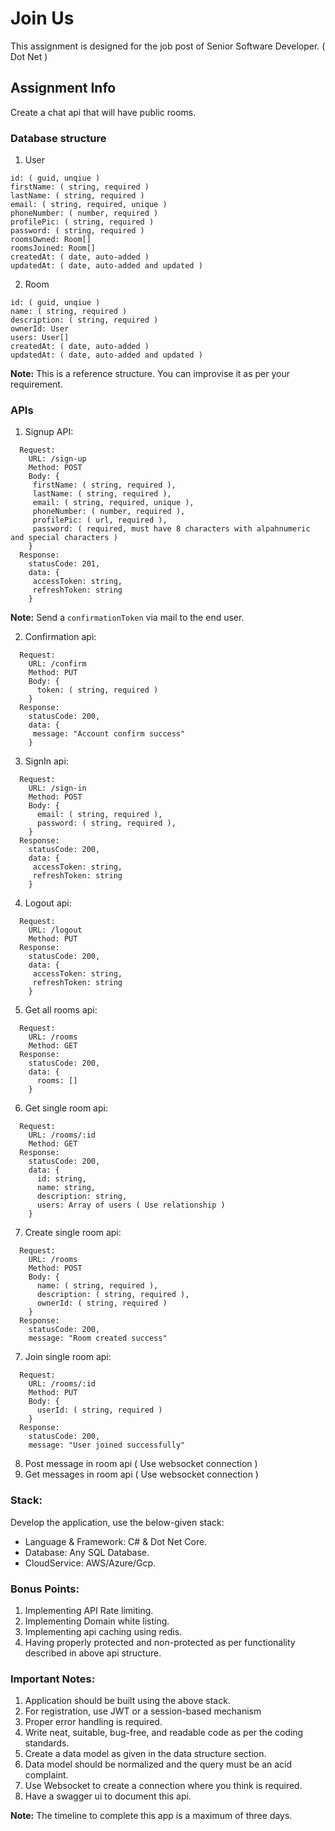 # Join Us

This assignment is designed for the job post of Senior Software Developer. ( Dot Net )

## Assignment Info

Create a chat api that will have public rooms.

### Database structure

1. User
```
id: ( guid, unqiue )
firstName: ( string, required )
lastName: ( string, required )
email: ( string, required, unique )
phoneNumber: ( number, required )
profilePic: ( string, required )
password: ( string, required )
roomsOwned: Room[]
roomsJoined: Room[]
createdAt: ( date, auto-added )
updatedAt: ( date, auto-added and updated )
```

2. Room
```
id: ( guid, unqiue )
name: ( string, required )
description: ( string, required )
ownerId: User
users: User[]
createdAt: ( date, auto-added )
updatedAt: ( date, auto-added and updated )
```

  **Note:** This is a reference structure. You can improvise it as per your requirement.

### APIs

1. Signup API:
```
  Request:
    URL: /sign-up
    Method: POST
    Body: {
     firstName: ( string, required ),
     lastName: ( string, required ),
     email: ( string, required, unique ),
     phoneNumber: ( number, required ),
     profilePic: ( url, required ),
     password: ( required, must have 8 characters with alpahnumeric and special characters )
    }
  Response:
    statusCode: 201,
    data: {
     accessToken: string,
     refreshToken: string
    }
```
  **Note:** Send a `confirmationToken` via mail to the end user.

2. Confirmation api:
```
  Request:
    URL: /confirm
    Method: PUT
    Body: {
      token: ( string, required )
    }
  Response:
    statusCode: 200,
    data: {
     message: "Account confirm success"
    }
```

3. SignIn api:
```
  Request:
    URL: /sign-in
    Method: POST
    Body: {
      email: ( string, required ),
      password: ( string, required ),
    }
  Response:
    statusCode: 200,
    data: {
     accessToken: string,
     refreshToken: string
    }
```

4. Logout api:
```
  Request:
    URL: /logout
    Method: PUT
  Response:
    statusCode: 200,
    data: {
     accessToken: string,
     refreshToken: string
    }
```

5. Get all rooms api:
```
  Request:
    URL: /rooms
    Method: GET
  Response:
    statusCode: 200,
    data: {
      rooms: []
    }
```

6. Get single room api:
```
  Request:
    URL: /rooms/:id
    Method: GET
  Response:
    statusCode: 200,
    data: {
      id: string,
      name: string,
      description: string,
      users: Array of users ( Use relationship )
    }
```

7. Create single room api:
```
  Request:
    URL: /rooms
    Method: POST
    Body: {
      name: ( string, required ),
      description: ( string, required ),
      ownerId: ( string, required )
    }
  Response:
    statusCode: 200,
    message: "Room created success"
```

7. Join single room api:
```
  Request:
    URL: /rooms/:id
    Method: PUT
    Body: {
      userId: ( string, required )
    }
  Response:
    statusCode: 200,
    message: "User joined successfully"
```

8. Post message in room api ( Use websocket connection )
9. Get messages in room api ( Use websocket connection )


### Stack:
Develop the application, use the below-given stack:

* Language & Framework: C# & Dot Net Core.
* Database: Any SQL Database.
* CloudService: AWS/Azure/Gcp.

### Bonus Points:
1. Implementing API Rate limiting.
2. Implementing Domain white listing.
3. Implementing api caching using redis.
4. Having properly protected and non-protected as per functionality described in above api structure.

### Important Notes:

1. Application should be built using the above stack.
2. For registration, use JWT or a session-based mechanism
3. Proper error handling is required.
4. Write neat, suitable, bug-free, and readable code as per the coding standards.
5. Create a data model as given in the data structure section.
6. Data model should be normalized and the query must be an acid complaint.
7. Use Websocket to create a connection where you think is required.
8. Have a swagger ui to document this api.

**Note:** The timeline to complete this app is a maximum of three days.
